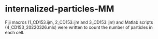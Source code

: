 # internalized-particles-MM
Fiji macros (1_CD153.ijm, 2_CD153.ijm and 3_CD153.ijm) and Matlab scripts (4_CD153_20220326.mlx) were written to count the number of particles in each cell.
